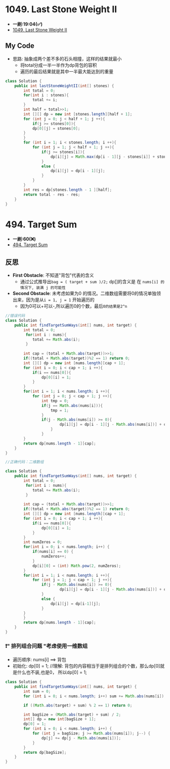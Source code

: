 # 1049. Last Stone Weight II
* **一刷:19:04(✅)**
* [1049. Last Stone Weight II](https://leetcode.com/problems/last-stone-weight-ii/description/)

## My Code
* 思路: 抽象成两个差不多的石头相撞，这样的结果就最小
  * 将total分成一半一半作为dp背包的容积
  * 遍历的最后结果就是其中一半最大能达到的重量
```java
class Solution {
    public int lastStoneWeightII(int[] stones) {
        int total = 0;
        for(int i : stones){
            total += i;
        }
        int half = total>>1;
        int [][] dp = new int [stones.length][half + 1];
        for (int j = 0; j < half + 1; j ++){
            if(j >= stones[0]){
            dp[0][j] = stones[0];
        }
        }
        for (int i = 1; i < stones.length; i ++){
            for (int j = 1; j < half + 1; j ++){
                if(j >= stones[i]){
                    dp[i][j] = Math.max(dp[i - 1][j - stones[i]] + stones[i], dp[i - 1][j]);
                }
                else {
                    dp[i][j] = dp[i - 1][j];
                }
            }
        }
        int res = dp[stones.length - 1 ][half];
        return total - res - res;
    }
}
```
# 494. Target Sum
* **一刷:60(❌)**
* [494. Target Sum](https://leetcode.com/problems/target-sum/)
## 反思
* **First Obstacle**: 不知道"背包"代表的含义
  * 通过公式推导出`bag = ( target + sum )/2;` dp[]的含义是 在  `nums[i] 的情况下, 装满 j 的可能性 `
* **Second Obstacle**: 未考虑如果为0 的情况。二维数组需要将0的情况单独领出来，因为是从`i = 1, j = 1` 开始遍历的
  * 因为0可以+可以-,所以遍历0的个数，最后`0的结果是2^n`
```java
//错误代码
class Solution {
    public int findTargetSumWays(int[] nums, int target) {
        int total = 0;
         for(int i : nums){
            total += Math.abs(i);
         }
        
        int cap = (total + Math.abs(target))>>1;
        if((total + Math.abs(target))%2 == 1) return 0;
        int [][] dp = new int [nums.length][cap + 1];
        for (int i = 0; i < cap + 1; i ++){
            if(i == nums[0]){
                dp[0][i] = 1;
            }
        }
        for(int i = 1; i < nums.length; i ++){
            for (int j = 0; j < cap + 1; j ++){
                int tmp = 0;
                if(j == Math.abs(nums[i])){
                    tmp = 1;
                }
                if(j - Math.abs(nums[i]) >= 0){
                        dp[i][j] = dp[i - 1][j - Math.abs(nums[i])] + dp[i-1][j] + tmp;
                    }
                }
        }
        return dp[nums.length - 1][cap];
    }
}

//正确代码：二维数组

class Solution {
    public int findTargetSumWays(int[] nums, int target) {
        int total = 0;
         for(int i : nums){
            total += Math.abs(i);
         }
        
        int cap = (total + Math.abs(target))>>1;
        if((total + Math.abs(target))%2 == 1) return 0;
        int [][] dp = new int [nums.length][cap + 1];
        for (int i = 0; i < cap + 1; i ++){
            if(i == nums[0]){
                dp[0][i] = 1;
            }
        }
        int numZeros = 0;
        for(int i = 0; i < nums.length; i++) {
            if(nums[i] == 0) {
                numZeros++;
            }
            dp[i][0] = (int) Math.pow(2, numZeros);
        }
        for(int i = 1; i < nums.length; i ++){
            for (int j = 1; j < cap + 1; j ++){
                if(j - Math.abs(nums[i]) >= 0){
                        dp[i][j] = dp[i - 1][j - Math.abs(nums[i])] + dp[i-1][j];
                }
                else {
                    dp[i][j] = dp[i-1][j];
                }
        }
        }
        return dp[nums.length - 1][cap];
    }
}
```
### ❗️" 排列组合问题 "考虑使用一维数组
* 遍历顺序: nums[i] ==> 背包
* 初始化: dp[0] = 1; //理解: 背包的内容相当于是排列组合的个数，那么dp[0]就是什么也不装,也是0， 所以dp[0] = 1;
```java
class Solution {
    public int findTargetSumWays(int[] nums, int target) {
        int sum = 0;
        for (int i = 0; i < nums.length; i++) sum += Math.abs(nums[i]);

        if ((Math.abs(target) + sum) % 2 == 1) return 0;

        int bagSize = (Math.abs(target) + sum) / 2;
        int[] dp = new int[bagSize + 1];
        dp[0] = 1;
        for (int i = 0; i < nums.length; i++) {
            for (int j = bagSize; j >= Math.abs(nums[i]); j--) {
                dp[j] += dp[j - Math.abs(nums[i])];
            }
        }
        return dp[bagSize];
    }
}
```
